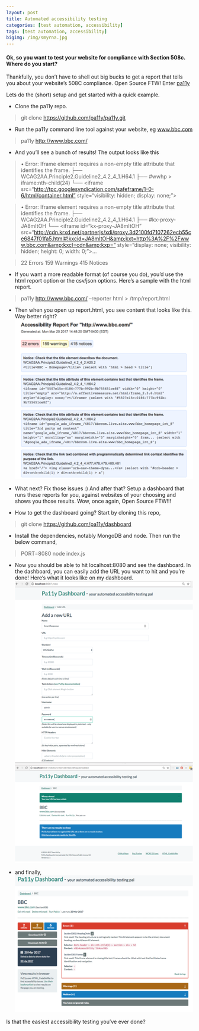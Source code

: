 ```yaml
---
layout: post
title: Automated accessibility testing
categories: [test automation, accessibility]
tags: [test automation, accessibility]
bigimg: /img/smyrna.jpg
---
```

#### Ok, so you want to test your website for compliance with Section 508c.  Where do you start?

Thankfully, you don’t have to shell out big bucks to get a report that tells you about your website’s 508C compliance. Open Source FTW! Enter [pa11y](http://pa11y.org/)


Lets do the (short) setup and get started with a quick example.

* Clone the pa11y repo.

 > git clone https://github.com/pa11y/pa11y.git

* Run the pa11y command line tool against your website, eg www.bbc.com

 > pa11y http://www.bbc.com/

* And you’ll see a bunch of results! The output looks like this

 > • Error: Iframe element requires a non-empty title attribute that identifies the frame.
  ├── WCAG2AA.Principle2.Guideline2_4.2_4_1.H64.1
  ├── #wwhp > iframe:nth-child(24)
  └── <iframe
src=“http://tpc.googlesyndication.com/safeframe/1-0-6/html/container.html”
style=“visibility: hidden; display: none;”></iframe>
 
 > • Error: Iframe element requires a non-empty title attribute that identifies the frame.
  ├── WCAG2AA.Principle2.Guideline2_4.2_4_1.H64.1
  ├── #kx-proxy-JA8mItOH
  └── <iframe id=“kx-proxy-JA8mItOH”
src=“http://cdn.krxd.net/partnerjs/xdi/proxy.3d2100fd7107262ecb55ce6847f01fa5.html#!kxcid=JA8mItOH&amp;kxt=http%3A%2F%2Fwww.bbc.com&amp;kxcl=cdn&amp;kxp=”
style=“display: none; visibility: hidden; height: 0; width: 0;”>…

 > 22 Errors
159 Warnings
415 Notices

* If you want a more readable format (of course you do), you’d use the
html report option or the csv/json options. Here’s a sample with the
html report.

 > pa11y http://www.bbc.com/ –reporter html > /tmp/report.html

* Then when you open up report.html, you see content that looks like this.
Way better right? 
![placeholder](/assets/pa11y_html_report.png)

* What next? Fix those issues :) And after that? Setup a dashboard that
runs these reports for you, against websites of your choosing and shows
you those results. Wow, once again, Open Source FTW!!!

* How to get the dashboard going? Start by cloning this repo,

 > git clone https://github.com/pa11y/dashboard

* Install the dependencies, notably MongoDB and node. Then run the below
command,

 > PORT=8080 node index.js

* Now you should be able to hit localhost:8080 and see the dashboard. In
the dashboard, you can easily add the URL you want to hit and you’re
done! Here’s what it looks like on my dashboard.
![placeholder](/assets/pa11y_dashboard_setup.png)
![placeholder](/assets/pa11y_dashboard.png)

* and finally,
![placeholder](/assets/pa11y_sample_dashboard.png)

Is that the easiest accessibility testing you’ve ever done?
